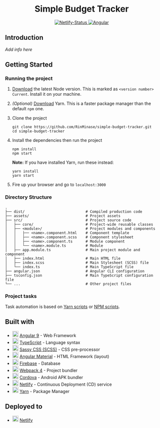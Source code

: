 <h1 align="center"> Simple Budget Tracker </h1>

<p align="center">
    <a href="https://app.netlify.com/sites/track-budget/deploys">
        <img alt="Netlify-Status" src="https://img.shields.io/netlify/09b5bb1d-24a5-401d-b322-a267a04efd00?logo=netlify&style=for-the-badge">
    </a>
    <a href="https://angular.io/">
        <img alt="Angular" src="https://img.shields.io/badge/angular-%5E9.0-red.svg?logo=angular&style=for-the-badge">
    </a>
</p>

## Introduction
_Add info here_

## Getting Started

### Running the project
1. [Download](https://nodejs.org/en/) the latest Node version. This is marked as `<version number> Current`. Install it on your machine.

2. _(Optional)_ [Download](https://yarnpkg.com/latest.msi) Yarn. This is a faster package manager than the default `npm` one.

3. Clone the project

    ```
    git clone https://github.com/RinMinase/simple-budget-tracker.git
    cd simple-budget-tracker
    ```

4. Install the dependencies then run the project

    ```
    npm install
    npm start
    ```

    **Note:** If you have installed Yarn, run these instead:

    ```
    yarn install
    yarn start
    ```

5. Fire up your browser and go to `localhost:3000`

### Directory Structure
    .
    ├── dist/                            # Compiled production code
    ├── assets/                          # Project assets
    ├── src/                             # Project source code
    │   ├── core/                        # Project-wide reusable classes
    │   ├── <module>/                    # Project modules and components
    │   │   ├── <name>.component.html    # Component template
    │   │   ├── <name>.component.scss    # Component stylesheet
    │   │   ├── <name>.component.ts      # Module component
    │   │   └── <name>.module.ts         # Module
    │   ├── app.module.ts                # Main project module and component
    │   ├── index.html                   # Main HTML file
    │   ├── index.scss                   # Main Stylesheet (SCSS) file
    │   └── index.ts                     # Main TypeScript file
    ├── angular.json                     # Angular CLI configuration
    ├── tsconfig.json                    # Main TypeScript configuration file
    └── ...                              # Other project files

### Project tasks

Task automation is based on [Yarn scripts](https://yarnpkg.com/lang/en/docs/cli/run/) or [NPM scripts](https://docs.npmjs.com/misc/scripts).

## Built with
* <img width=20 height=20 src="https://angular.io/assets/images/favicons/favicon.ico"> [Angular 9](https://angular.io/) - Web Framework
* <img width=20 height=20 src="https://www.typescriptlang.org/assets/images/icons/favicon-32x32.png"> [TypeScript](https://www.typescriptlang.org/) - Language syntax
* <img width=20 height=20 src="https://sass-lang.com/favicon.ico"> [Sassy CSS (SCSS)](https://sass-lang.com/) - CSS pre-processor
* <img width=20 height=20 src="https://material.angular.io/assets/img/favicons/favicon-32x32.png"> [Angular Material](https://material.angular.io/) - HTML Framework (layout)
* <img width=20 height=20 src="https://firebase.google.com/favicon.ico"> [Firebase](https://firebase.google.com/) - Database
* <img width=20 height=20 src="https://webpack.js.org/bc3effb418df77da9e04825c48a58a49.ico"> [Webpack 4](https://webpack.js.org/) - Project bundler
* <img width=20 height=20 src="https://cordova.apache.org/favicon.ico"> [Cordova](https://cordova.apache.org/) - Android APK bundler
* <img width=20 height=20 src="https://www.netlify.com/img/global/favicon/favicon-32x32.png"> [Netlify](https://www.netlify.com/) - Continuous Deployment (CD) service
* <img width=20 height=20 src="https://yarnpkg.com/icons/icon-48x48.png"> [Yarn](https://yarnpkg.com/) - Package Manager

## Deployed to
* <img width=20 height=20 src="https://www.netlify.com/img/global/favicon/favicon-32x32.png"> [Netlify](https://track-budget.netlify.com)
